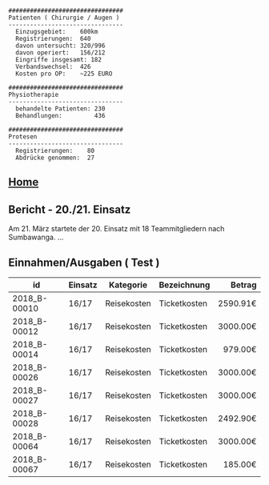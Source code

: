 ```
################################
Patienten ( Chirurgie / Augen )
--------------------------------
  Einzugsgebiet:    600km
  Registrierungen:  640
  davon untersucht: 320/996
  davon operiert:   156/212
  Eingriffe insgesamt: 182
  Verbandswechsel:  426
  Kosten pro OP:    ~225 EURO

################################
Physiotherapie
--------------------------------
  behandelte Patienten: 230
  Behandlungen:         436

################################
Protesen
--------------------------------
  Registrierungen:    80
  Abdrücke genommen:  27
```
## <a href="../../">Home</a>

## Bericht - 20./21. Einsatz

Am 21. März startete der 20. Einsatz mit 18 Teammitgliedern nach Sumbawanga. ...


## Einnahmen/Ausgaben ( Test )

| id | Einsatz | Kategorie | Bezeichnung | Betrag |
| ------ | ------ | ------ | ------ | ------: |
| 2018_B-00010 | 16/17 | Reisekosten | Ticketkosten | 2590.91&euro; |
| 2018_B-00012 | 16/17 | Reisekosten | Ticketkosten | 3000.00&euro; |
| 2018_B-00014 | 16/17 | Reisekosten | Ticketkosten | 979.00&euro; |
| 2018_B-00026 | 16/17 | Reisekosten | Ticketkosten | 3000.00&euro; |
| 2018_B-00027 | 16/17 | Reisekosten | Ticketkosten | 3000.00&euro; |
| 2018_B-00028 | 16/17 | Reisekosten | Ticketkosten | 2492.90&euro; |
| 2018_B-00064 | 16/17 | Reisekosten | Ticketkosten | 3000.00&euro; |
| 2018_B-00067 | 16/17 | Reisekosten | Ticketkosten | 185.00&euro; |
